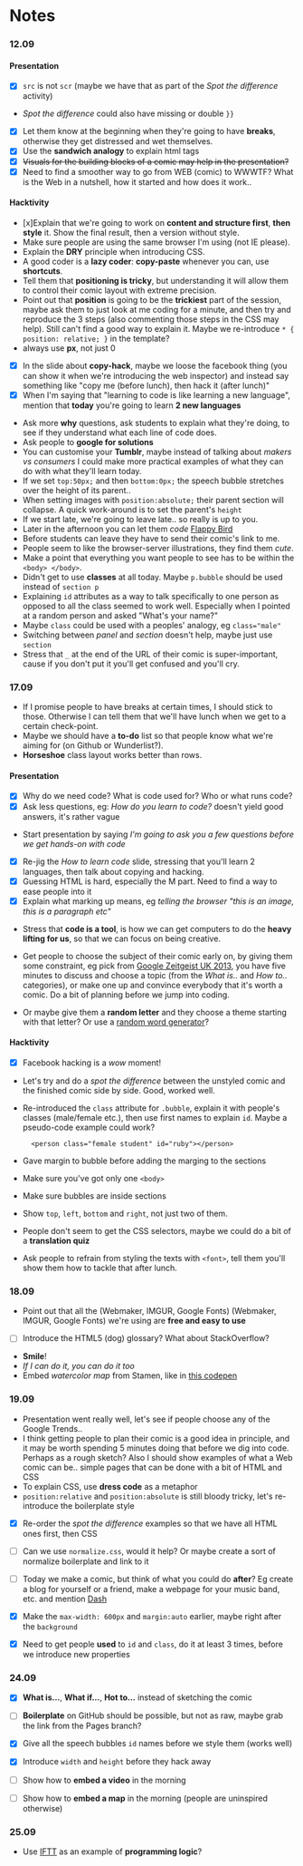# Notes

### 12.09

#### Presentation

* [x] `src` is not `scr` (maybe we have that as part of the *Spot the difference* activity)
* *Spot the difference* could also have missing or double `}}`
* [x] Let them know at the beginning when they're going to have **breaks**, otherwise they get distressed and wet themselves.
* [x] Use the **sandwich analogy** to explain html tags
* [x] ~~Visuals for the building blocks of a comic may help in the presentation?~~
* [x] Need to find a smoother way to go from WEB (comic) to WWWTF? What is the Web in a nutshell, how it started and how does it work..

#### Hacktivity

* [x]Explain that we're going to work on **content and structure first**, **then style** it. Show the final result, then a version without style. 
* Make sure people are using the same browser I'm using (not IE please).
* Explain the **DRY** principle when introducing CSS.
* A good coder is a **lazy coder**: **copy-paste** whenever you can, use **shortcuts**.
* Tell them that **positioning is tricky**, but understanding it will allow them to control their comic layout with extreme precision. 
* Point out that **position** is going to be the **trickiest** part of the session, maybe ask them to just look at me coding for a minute, and then try and reproduce the 3 steps (also commenting those steps in the CSS may help). Still can't find a good way to explain it. Maybe we re-introduce ` * { position: relative; } ` in the template? 
* always use **px**, not just 0
* [x] In the slide about **copy-hack**, maybe we loose the facebook thing (you can show it when we're introducing the web inspector) and instead say something like "copy me (before lunch), then hack it (after lunch)"
* [x] When I'm saying that "learning to code is like learning a new language", mention that **today** you're going to learn **2 new languages**
* Ask more **why** questions, ask students to explain what they're doing, to see if they understand what each line of code does.
* Ask people to **google for solutions**
* You can customise your **Tumblr**, maybe instead of talking about *makers vs consumers* I could make more practical examples of what they can do with what they'll learn today.
* If we set `top:50px;` and then `bottom:0px;` the speech bubble stretches over the height of its parent..
* When setting images with `position:absolute;` their parent section will collapse. A quick work-around is to set the parent's `height`
* If we start late, we're going to leave late.. so really is up to you.
* Later in the afternoon you can let them *code* [Flappy Bird](http://studio.code.org/flappy/1)
* Before students can leave they have to send their comic's link to me.
* People seem to like the browser-server illustrations, they find them *cute*.
* Make a point that everything you want people to see has to be within the `<body> </body>`.
* Didn't get to use **classes** at all today. Maybe `p.bubble` should be used instead of `section p`
* Explaining `id` attributes as a way to talk specifically to one person as opposed to all the class seemed to work well. Especially when I pointed at a random person and asked "What's your name?" 
* Maybe `class` could be used with a peoples' analogy, eg `class="male"`
* Switching between *panel* and *section* doesn't help, maybe just use `section`
* Stress that `_` at the end of the URL of their comic is super-important, cause if you don't put it you'll get confused and you'll cry.


### 17.09

* If I promise people to have breaks at certain times, I should stick to those. Otherwise I can tell them that we'll have lunch when we get to a certain check-point.
* Maybe we should have a **to-do** list so that people know what we're aiming for (on Github or Wunderlist?).
* **Horseshoe** class layout works better than rows.

#### Presentation

* [x] Why do we need code? What is code used for? Who or what runs code?
* [x] Ask less questions, eg: *How do you learn to code?* doesn't yield good answers, it's rather vague
* Start presentation by saying *I'm going to ask you a few questions before we get hands-on with code*
* [x] Re-jig the *How to learn code* slide, stressing that you'll learn 2 languages, then talk about copying and hacking.
* [x] Guessing HTML is hard, especially the M part. Need to find a way to ease people into it
* [x] Explain what marking up means, eg *telling the browser "this is an image, this is a paragraph etc"*
* Stress that **code is a tool**, is how we can get computers to do the **heavy lifting for us**, so that we can focus on being creative.


* Get people to choose the subject of their comic early on, by giving them some constraint, eg pick from [Google Zeitgeist UK 2013](http://www.google.co.uk/trends/topcharts?date=2014#geo=GB&date=2013), you have five minutes to discuss and choose a topic (from the *What is..* and *How to..* categories), or make one up and convince everybody that it's worth a comic. Do a bit of planning before we jump into coding.
* Or maybe give them a **random letter** and they choose a theme starting with that letter? Or use a [random word generator](http://www.wordgenerator.net/noun-generator.php)?

#### Hacktivity

* [x] Facebook hacking is a *wow* moment!
* Let's try and do a *spot the difference* between the unstyled comic and the finished comic side by side. Good, worked well.
* Re-introduced the `class` attribute for `.bubble`, explain it with people's classes (male/female etc.), then use first names to explain `id`. Maybe a pseudo-code example could work?

        <person class="female student" id="ruby"></person>
		    
* Gave margin to bubble before adding the marging to the sections
* Make sure you've got only one `<body>`
* Make sure bubbles are inside sections
* Show `top`, `left`, `bottom` and `right`, not just two of them. 
* People don't seem to get the CSS selectors, maybe we could do a bit of a **translation quiz** 
* Ask people to refrain from styling the texts with `<font>`, tell them you'll show them how to tackle that after lunch.

### 18.09
 
* Point out that all the (Webmaker, IMGUR, Google Fonts) (Webmaker, IMGUR, Google Fonts) we're using are **free and easy to use** 
* [ ] Introduce the HTML5 (dog) glossary? What about StackOverflow?
* **Smile**!
* *If I can do it, you can do it too*
* Embed *watercolor map* from Stamen, like in [this codepen](http://codepen.io/fwebdesign/pen/DyAto)


### 19.09

* Presentation went really well, let's see if people choose any of the Google Trends..
* I think getting people to plan their comic is a good idea in principle, and it may be worth spending 5 minutes doing that before we dig into code. Perhaps as a rough sketch? Also I should show examples of what a Web comic can be.. simple pages that can be done with a bit of HTML and CSS
* To explain CSS, use **dress code** as a metaphor
* `position:relative` and `position:absolute` is still bloody tricky, let's re-introduce the boilerplate style
* [x] Re-order the *spot the difference* examples so that we have all HTML ones first, then CSS
* [ ] Can we use `normalize.css`, would it help? Or maybe create a sort of normalize boilerplate and link to it
* [ ] Today we make a comic, but think of what you could do **after**? Eg create a blog for yourself or a friend, make a webpage for your music band, etc. and mention [Dash](https://dash.generalassemb.ly/)
* [x] Make the `max-width: 600px` and `margin:auto` earlier, maybe right after the `background`
* [x] Need to get people **used** to `id` and `class`, do it at least 3 times, before we introduce new properties


### 24.09

* [x] **What is...**, **What if...**, **Hot to...** instead of sketching the comic
* [ ] **Boilerplate** on GitHub should be possible, but not as raw, maybe grab the link from the Pages branch?
* [x] Give all the speech bubbles `id` names before we style them (works well)
* [x] Introduce `width` and `height` before they hack away
* [ ] Show how to **embed a video** in the morning
* [ ] Show how to **embed a map** in the morning (people are uninspired otherwise)
 

### 25.09

* Use [IFTT](https://ifttt.com) as an example of **programming logic**?